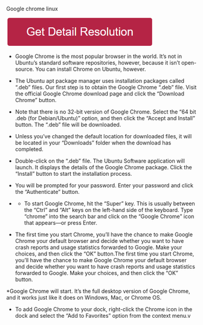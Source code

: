 Google chrome linux

[![google chrome linux](redd.png)](https://github.com/hubwebie/google.chrome.linux)

*  Google Chrome is the most popular browser in the world. It’s not in Ubuntu’s standard software repositories, however, because it isn’t open-source. You can install Chrome on Ubuntu, however.

* The Ubuntu apt package manager uses installation packages called “.deb” files. Our first step is to obtain the Google Chrome “.deb” file. Visit the official Google Chrome download page and click the “Download Chrome” button.

* Note that there is no 32-bit version of Google Chrome. Select the “64 bit .deb (for Debian/Ubuntu)” option, and then click the “Accept and Install” button. The “.deb” file will be downloaded.


* Unless you’ve changed the default location for downloaded files, it will be located in your “Downloads” folder when the download has completed.

* Double-click on the “.deb” file. The Ubuntu Software application will launch. It displays the details of the Google Chrome package. Click the “Install” button to start the installation process.

* You will be prompted for your password. Enter your password and click the “Authenticate” button.

* * To start Google Chrome, hit the “Super” key. This is usually between the “Ctrl” and “Alt” keys on the left-hand side of the keyboard. Type “chrome” into the search bar and click on the “Google Chrome” icon that appears—or press Enter.

* The first time you start Chrome, you’ll have the chance to make Google Chrome your default browser and decide whether you want to have crash reports and usage statistics forwarded to Google. Make your choices, and then click the “OK” button.The first time you start Chrome, you’ll have the chance to make Google Chrome your default browser and decide whether you want to have crash reports and usage statistics forwarded to Google. Make your choices, and then click the “OK” button.

*Google Chrome will start. It’s the full desktop version of Google Chrome, and it works just like it does on Windows, Mac, or Chrome OS.

* To add Google Chrome to your dock, right-click the Chrome icon in the dock and select the “Add to Favorites” option from the context menu.v
